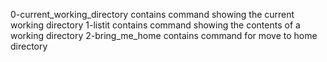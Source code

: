 0-current_working_directory contains command showing the current working directory
1-listit contains command showing the contents of a working directory
2-bring_me_home contains command for move to home directory
